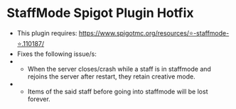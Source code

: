 # StaffMode Spigot Plugin Hotfix
- This plugin requires: https://www.spigotmc.org/resources/⭐-staffmode-⭐.110187/
- Fixes the following issue/s:
- - When the server closes/crash while a staff is in staffmode and rejoins the server after restart, they retain creative mode.
- - Items of the said staff before going into staffmode will be lost forever.
